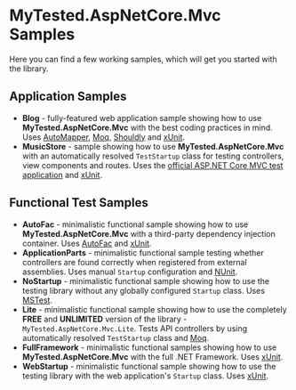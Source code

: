 MyTested.AspNetCore.Mvc Samples
====================================

Here you can find a few working samples, which will get you started with the library.

## Application Samples

 - **Blog** - fully-featured web application sample showing how to use **MyTested.AspNetCore.Mvc** with the best coding practices in mind. Uses [AutoMapper](https://automapper.org), [Moq](https://github.com/moq/moq4), [Shouldly](https://github.com/shouldly/shouldly) and [xUnit](http://xunit.github.io/).
 - **MusicStore** - sample showing how to use **MyTested.AspNetCore.Mvc** with an automatically resolved `TestStartup` class for testing controllers, view components and routes. Uses the [official ASP.NET Core MVC test application](https://github.com/aspnet/AspNetCore/tree/master/src/MusicStore) and [xUnit](http://xunit.github.io/). 

## Functional Test Samples

 - **AutoFac** - minimalistic functional sample showing how to use **MyTested.AspNetCore.Mvc** with a third-party dependency injection container. Uses [AutoFac](https://autofac.org) and [xUnit](http://xunit.github.io/).
 - **ApplicationParts** - minimalistic functional sample testing whether controllers are found correctly when registered from external assemblies. Uses manual `Startup` configuration and [NUnit](https://github.com/nunit/dotnet-test-nunit).
 - **NoStartup** - minimalistic functional sample showing how to use the testing library without any globally configured `Startup` class. Uses [MSTest](https://docs.microsoft.com/en-us/dotnet/core/testing/unit-testing-with-mstest).
 - **Lite** - minimalistic functional sample showing how to use the completely **FREE** and **UNLIMITED** version of the library - `MyTested.AspNetCore.Mvc.Lite`. Tests API controllers by using automatically resolved `TestStartup` class and [Moq](https://github.com/moq/moq4).
 - **FullFramework** - minimalistic functional samples showing how to use **MyTested.AspNetCore.Mvc** with the full .NET Framework. Uses [xUnit](http://xunit.github.io/).
 - **WebStartup** - minimalistic functional sample showing how to use the testing library with the web application's `Startup` class. Uses [xUnit](http://xunit.github.io/).
